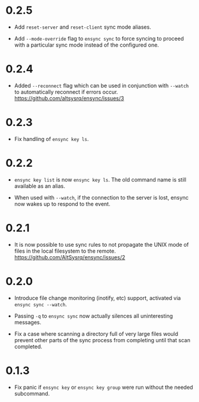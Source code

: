 # 0.2.5

- Add `reset-server` and `reset-client` sync mode aliases.

- Add `--mode-override` flag to `ensync sync` to force syncing to proceed with
  a particular sync mode instead of the configured one.

# 0.2.4

- Added `--reconnect` flag which can be used in conjunction with `--watch` to
  automatically reconnect if errors occur.
  https://github.com/altsysrq/ensync/issues/3

# 0.2.3

- Fix handling of `ensync key ls`.

# 0.2.2

- `ensync key list` is now `ensync key ls`. The old command name is
  still available as an alias.

- When used with `--watch`, if the connection to the server is lost,
  ensync now wakes up to respond to the event.

# 0.2.1

- It is now possible to use sync rules to not propagate the UNIX mode of
  files in the local filesystem to the remote.
  https://github.com/AltSysrq/ensync/issues/2

# 0.2.0

- Introduce file change monitoring (inotify, etc) support, activated via
  `ensync sync --watch`.

- Passing `-q` to `ensync sync` now actually silences all uninteresting
  messages.

- Fix a case where scanning a directory full of very large files would prevent
  other parts of the sync process from completing until that scan completed.

# 0.1.3

- Fix panic if `ensync key` or `ensync key group` were run without the needed
  subcommand.
